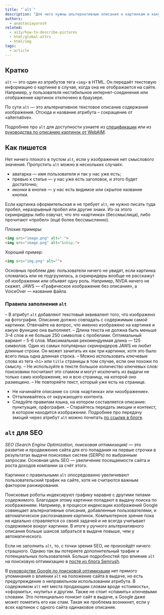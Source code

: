 ```yaml
---
title: "`alt`"
description: "Для чего нужны альтернативные описания к картинкам и какую роль играют для доступности и поисковой оптимизации."
authors:
  - anastasiayarosh
related:
  - a11y/how-to-describe-pictures
  - html/global-attrs
  - html/img
tags:
  - article
---
```


## Кратко

`alt` — это один из атрибутов тега `<img>` в HTML. Он передаёт текстовую информацию о картинке в случае, когда она не отображается на сайте. Например, у пользователя нестабильное интернет-соединение или отображение картинок отключено в браузере.

По сути `alt` — это альтернативное текстовое описание содержания изображения. Отсюда и название атрибута – сокращение от «alternative».

Подробнее про `alt` для доступности узнаете из [спецификации](https://www.w3.org/TR/html52/semantics-embedded-content.html#alt-text) или из [руководства по описанию картинок от WebAIM](https://webaim.org/techniques/alttext/).

## Как пишется

Нет ничего плохого в пустом `alt`, если у изображения нет смыслового значения. Пропустить `alt` можно в нескольких случаях:

- аватарка — имя пользователя и так у нас уже есть;
- превью к статье — у нас уже есть заголовок, и этого будет достаточно;
- иконки в кнопке — у нас есть видимое или скрытое название кнопки.

Если картинка оформительская и не требует `alt`, не нужно писать туда пробел, неразрывный пробел или другие знаки. Из-за этого скринридеры либо озвучат, что это «картинка» (бессмыслица), либо прочитают «пробел» (ещё более бессмысленно).

Плохие примеры:

```html
<img src="image.png" alt=" ">
<img src="image.png" alt="&nbsp;">
```

Хороший пример:

```html
<img src="img.png" alt="">
```

Основных проблем две: пользователи ничего не увидят, если картинка сломалась или не подгрузилась, а скринридеры вообще не расскажут об изображении или объявят одну роль. Например, NVDA ничего не скажет, JAWS — «Графическое изображение без описания», а VoiceOver — название файла.

### Правила заполнения `alt`

– В атрибут `alt` добавляют текстовый эквивалент того, что изображено на фотографии. Описание должно совпадать с содержимым самой картинки. Отвечайте на вопрос, что именно изображено на картинке и какую функцию она выполняет.
– Длина текста не должна быть меньше 3–4 слов и не больше 250 символов с пробелами. Оптимальный вариант – 5-6 слов. Максимальная рекомендуемая длина — 125 символов. Один из самых популярных скринридеров JAWS не любит длинные строки. Он может зачитать их как три картинки, хотя это было всего лишь одна длинная строка.
– Можно использовать ключевые слова из тега `<h1>` или `title` страницы в том случае, если они похожи по смыслу.
– Не используйте в тексте большое количество ключевых слов: поисковики посчитают это спамом и могут исключить из выдачи не только само изображение, но и всю страницу, на которой оно размещено.
– Не повторяйте текст, который уже есть на странице.
- Не начинайте описание со слов «картинка» или «изображение».
- Отталкивайтесь от окружающего контента.
- Следуйте правилам языка, на котором составляется описание: пунктуация, орфография.
– Старайтесь передать эмоции и контекст, в котором находится изображение. Подробнее про передачу эмоций через атрибут `alt` можно почитать [по ссылке в блоге](https://tink.uk/text-descriptions-emotion-rich-images/).

## `alt` для SEO

_SEO (Search Engine Optimization, поисковая оптимизация)_ — это развитие и продвижение сайта для его попадания на первые строчки в результатах выдачи поисковых систем (SERPs) по выбранным запросам. Основная цель SEO — увеличение посещаемости сайта и роста доходов компании за счёт этого.

Картинки с правильными `alt` опосредованно увеличивают пользовательский трафик на сайте, хотя не считаются важным фактором ранжирования.

Поисковые роботы индексируют графику наравне с другими типами содержимого. Благодаря этому картинки попадают в выдачу поиска по изображениям. Например, в процессе индексации изображений Google совмещает альтернативные описания, добавленные пользователями, и автоматическое распознавание картинок. Компьютерное зрение пока не идеально справляется со своей задачей и не всегда учитывает содержимое вокруг картинки. В итоге у ручного альтернативного описания больше шансов забраться в выдаче повыше, чем у автоматического.

Если не заполнить `alt`, то, с точки зрения SEO, не произойдёт ничего страшного. Однако так вы потеряете дополнительный трафик и потенциальных пользователей.
Больше подробностей про влияние `alt` на поисковую оптимизацию в [посте из блога Semrush](https://www.semrush.com/blog/alt-text/).

В [руководстве Google по поисковой оптимизации](https://developers.google.com/search/docs/appearance/google-images) нет прямого упоминания о влиянии `alt` на положение сайта в выдаче, но есть предупреждение о неправильном использовании атрибута. В содержимом `alt` нет места продающим словам вроде «стоимость», «оформить», «купить» и другим. Также не стоит «спамить» ключевыми словами. Это потенциально понизит сайт в выдаче, а Google даже может пометить его как спам. Такая же проблема возникнет, если у всех картинок с одного сайта одинаковое описание.
